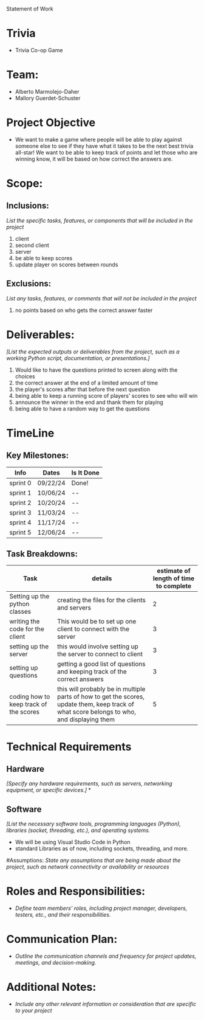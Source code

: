Statement of Work

# Trivia
* Trivia Co-op Game

# Team:
* Alberto Marmolejo-Daher
* Mallory Guerdet-Schuster

# Project Objective
* We want to make a game where people will be able to play against someone else to see if they have what it takes to be the next best trivia all-star! We want to be able to keep track of points and let those who are winning know, it will be based on how correct the answers are.  

# Scope:
## Inclusions:
*List the specific tasks, features, or components that will be included in the project*
1. client
2. second client
3. server
4. be able to keep scores
5. update player on scores between rounds

## Exclusions:
*List any tasks, features, or comments that will not be included in the project*
1. no points based on who gets the correct answer faster
   

# Deliverables:
*[List the expected outputs or deliverables from the project, such as a working Python script, documentation, or presentations.]*
1. Would like to have the questions printed to screen along with the choices
2. the correct answer at the end of a limited amount of time
3. the player's scores after that before the next question
4. being able to keep a running score of players' scores to see who will win
5. announce the winner in the end and thank them for playing
6. being able to have a random way to get the questions


# TimeLine

## Key Milestones:
| Info | Dates | Is It Done |
|------|------|---------|
| sprint 0 |  09/22/24  |  Done! |
| sprint 1 |  10/06/24  |  -- |
| sprint 2 |  10/20/24  |  -- |
| sprint 3 |  11/03/24  |  -- |
| sprint 4 |  11/17/24  |  -- |
| sprint 5 |  12/06/24  |  -- |

## Task Breakdowns:
| Task | details | estimate of length of time to complete |
|-----|---|------|
|Setting up the python classes |creating the files for the clients and servers |2|
| writing the code for the client| This would be to set up one client to connect with the server | 3|
| setting up the server | this would involve setting up the server to connect to client| 3|
|setting up questions | getting a good list of questions and keeping track of the correct answers | 3|
| coding how to keep track of the scores | this will probably be in multiple parts of how to get the scores, update them, keep track of what score belongs to who, and displaying them| 5|


# Technical Requirements

## Hardware
*[Specify any hardware requirements, such as servers, networking equipment, or specific devices.]*
*

## Software
*[List the necessary software tools, programming languages (Python), libraries (socket, threading, etc.), and operating systems.*
* We will be using Visual Studio Code in Python
* standard Libraries as of now, including sockets, threading, and more.

#Assumptions:
*State any assumptions that are being made about the project, such as network connectivity or availability or resources*

# Roles and Responsibilities:
* *Define team members' roles, including project manager, developers, testers, etc., and their responsibilities.*

# Communication Plan:
* *Outline the communication channels and frequency for project updates, meetings, and decision-making.*

# Additional Notes:
* *Include any other relevant information or consideration that are specific to your project*




